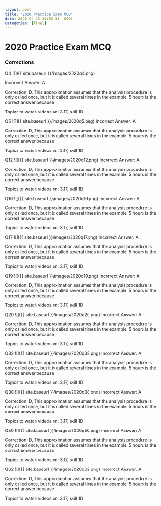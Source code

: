 ```yaml
---
layout: post
title: "2020 Practice Exam MCQ"
date: 2023-04-28 10:59:31 -0000
categories: [final]
---
```

# 2020 Practice Exam MCQ

### Corrections

Q4
![]({{ site.baseurl }}/images/2020q4.png)

Incorrect Answer: A

Correction: D, This approximation assumes that the analysis procedure is only called once, but it is called several times in the example. 5 hours is the correct answer because 

Topics to watch videos on: 3.17, skill 1D



Q5
![]({{ site.baseurl }}/images/2020q5.png)
Incorrect Answer: A

Correction: D, This approximation assumes that the analysis procedure is only called once, but it is called several times in the example. 5 hours is the correct answer because 

Topics to watch videos on: 3.17, skill 1D



Q12
![]({{ site.baseurl }}/images/2020q12.png)
Incorrect Answer: A

Correction: D, This approximation assumes that the analysis procedure is only called once, but it is called several times in the example. 5 hours is the correct answer because 

Topics to watch videos on: 3.17, skill 1D



Q16
![]({{ site.baseurl }}/images/2020q16.png)
Incorrect Answer: A

Correction: D, This approximation assumes that the analysis procedure is only called once, but it is called several times in the example. 5 hours is the correct answer because 

Topics to watch videos on: 3.17, skill 1D



Q17
![]({{ site.baseurl }}/images/2020q17.png)
Incorrect Answer: A

Correction: D, This approximation assumes that the analysis procedure is only called once, but it is called several times in the example. 5 hours is the correct answer because 

Topics to watch videos on: 3.17, skill 1D



Q19
![]({{ site.baseurl }}/images/2020q19.png)
Incorrect Answer: A

Correction: D, This approximation assumes that the analysis procedure is only called once, but it is called several times in the example. 5 hours is the correct answer because 

Topics to watch videos on: 3.17, skill 1D



Q20
![]({{ site.baseurl }}/images/2020q20.png)
Incorrect Answer: A

Correction: D, This approximation assumes that the analysis procedure is only called once, but it is called several times in the example. 5 hours is the correct answer because 

Topics to watch videos on: 3.17, skill 1D


Q32
![]({{ site.baseurl }}/images/2020q32.png)
Incorrect Answer: A

Correction: D, This approximation assumes that the analysis procedure is only called once, but it is called several times in the example. 5 hours is the correct answer because 

Topics to watch videos on: 3.17, skill 1D


Q38
![]({{ site.baseurl }}/images/2020q38.png)
Incorrect Answer: A

Correction: D, This approximation assumes that the analysis procedure is only called once, but it is called several times in the example. 5 hours is the correct answer because 

Topics to watch videos on: 3.17, skill 1D


Q50
![]({{ site.baseurl }}/images/2020q50.png)
Incorrect Answer: A

Correction: D, This approximation assumes that the analysis procedure is only called once, but it is called several times in the example. 5 hours is the correct answer because 

Topics to watch videos on: 3.17, skill 1D


Q62
![]({{ site.baseurl }}/images/2020q62.png)
Incorrect Answer: A

Correction: D, This approximation assumes that the analysis procedure is only called once, but it is called several times in the example. 5 hours is the correct answer because 

Topics to watch videos on: 3.17, skill 1D